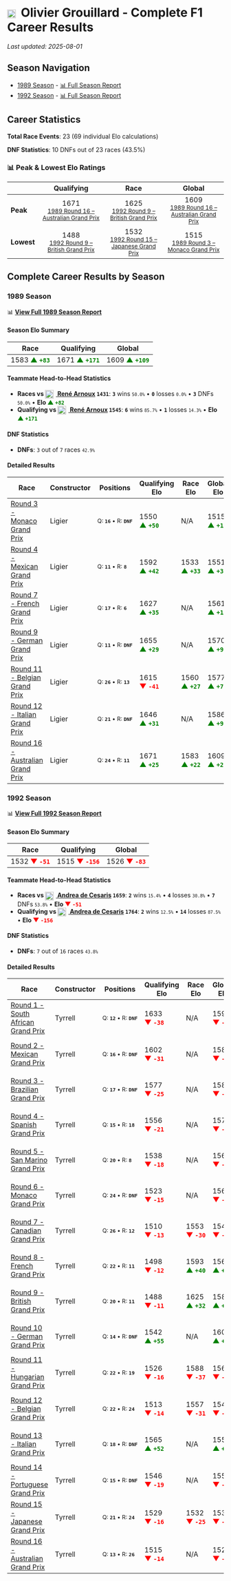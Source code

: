 # <img src="https://upload.wikimedia.org/wikipedia/commons/c/c3/Flag_of_France.svg" alt="France" width="20" height="auto" style="vertical-align: middle; margin-right: 5px;" onerror="this.outerHTML='🇫🇷'; this.style.marginRight='5px';"/> Olivier Grouillard - Complete F1 Career Results

*Last updated: 2025-08-01*

## Season Navigation

- [1989 Season](#1989-season) - [📊 Full Season Report](../seasons/1989-season-report)
- [1992 Season](#1992-season) - [📊 Full Season Report](../seasons/1992-season-report)

## Career Statistics

**Total Race Events**: 23 (69 individual Elo calculations)

**DNF Statistics**: 10 DNFs out of 23 races (43.5%)

### 📊 Peak & Lowest Elo Ratings

| &nbsp; | Qualifying | Race | Global |
|-------|------------|------|--------|
| **Peak** | <center> 1671 <br/><small> [1989 Round 16 – Australian Grand Prix](../seasons/1989-season-report#round-16-australian-grand-prix) </small></center> | <center> 1625 <br/><small> [1992 Round 9 – British Grand Prix](../seasons/1992-season-report#round-9-british-grand-prix) </small></center> | <center> 1609  <br/><small> [1989 Round 16 – Australian Grand Prix](../seasons/1989-season-report#round-16-australian-grand-prix) </small></center> |
| **Lowest** | <center> 1488 <br/><small> [1992 Round 9 – British Grand Prix](../seasons/1992-season-report#round-9-british-grand-prix) </small></center> | <center> 1532 <br/><small> [1992 Round 15 – Japanese Grand Prix](../seasons/1992-season-report#round-15-japanese-grand-prix) </small></center> | <center> 1515 <br/><small> [1989 Round 3 – Monaco Grand Prix](../seasons/1989-season-report#round-3-monaco-grand-prix) </small></center> |


## Complete Career Results by Season

### 1989 Season

📊 **[View Full 1989 Season Report](../seasons/1989-season-report)**

#### Season Elo Summary

| Race | Qualifying | Global |
|------|------------|--------|
| 1583 **<span style="color: green;">▲&nbsp;`+83`</span>** | 1671 **<span style="color: green;">▲&nbsp;`+171`</span>** | 1609 **<span style="color: green;">▲&nbsp;`+109`</span>** |

#### Teammate Head-to-Head Statistics

- **Races vs [<img src="https://upload.wikimedia.org/wikipedia/commons/c/c3/Flag_of_France.svg" alt="France" width="20" height="auto" style="vertical-align: middle; margin-right: 5px;" onerror="this.outerHTML='🇫🇷'; this.style.marginRight='5px';"/> René Arnoux](ren-arnoux) `1431`**: **`3`** wins <small>`50.0%`</small> • **`0`** losses <small>`0.0%`</small> • **`3`** DNFs <small>`50.0%`</small> • **Elo <span style="color: green;">▲&nbsp;`+82`</span>**
- **Qualifying vs [<img src="https://upload.wikimedia.org/wikipedia/commons/c/c3/Flag_of_France.svg" alt="France" width="20" height="auto" style="vertical-align: middle; margin-right: 5px;" onerror="this.outerHTML='🇫🇷'; this.style.marginRight='5px';"/> René Arnoux](ren-arnoux) `1545`**: **`6`** wins <small>`85.7%`</small> • **`1`** losses <small>`14.3%`</small> • **Elo <span style="color: green;">▲&nbsp;`+171`</span>**

#### DNF Statistics

- **DNFs**: `3` out of `7` races <small>`42.9%`</small>

#### Detailed Results

| Race | Constructor | Positions | Qualifying Elo | Race Elo | Global Elo | Teammate |
|------|-------------|-----------|----------------|----------|------------|----------|
| [Round 3 - Monaco Grand Prix](../seasons/1989-season-report#round-3-monaco-grand-prix) | Ligier | <small>Q:&nbsp;**`16`**&nbsp;•&nbsp;R:&nbsp;**`DNF`**</small> | 1550 **<span style="color: green;">▲&nbsp;`+50`</span>** | N/A | 1515 **<span style="color: green;">▲&nbsp;`+15`</span>** | [<img src="https://upload.wikimedia.org/wikipedia/commons/c/c3/Flag_of_France.svg" alt="France" width="20" height="auto" style="vertical-align: middle; margin-right: 5px;" onerror="this.outerHTML='🇫🇷'; this.style.marginRight='5px';"/> René Arnoux](ren-arnoux)<br/><small>Q:&nbsp;**`21`**&nbsp;•&nbsp;R:&nbsp;**`12`**</small> |
| [Round 4 - Mexican Grand Prix](../seasons/1989-season-report#round-4-mexican-grand-prix) | Ligier | <small>Q:&nbsp;**`11`**&nbsp;•&nbsp;R:&nbsp;**`8`**</small> | 1592 **<span style="color: green;">▲&nbsp;`+42`</span>** | 1533 **<span style="color: green;">▲&nbsp;`+33`</span>** | 1551 **<span style="color: green;">▲&nbsp;`+36`</span>** | [<img src="https://upload.wikimedia.org/wikipedia/commons/c/c3/Flag_of_France.svg" alt="France" width="20" height="auto" style="vertical-align: middle; margin-right: 5px;" onerror="this.outerHTML='🇫🇷'; this.style.marginRight='5px';"/> René Arnoux](ren-arnoux)<br/><small>Q:&nbsp;**`25`**&nbsp;•&nbsp;R:&nbsp;**`14`**</small> |
| [Round 7 - French Grand Prix](../seasons/1989-season-report#round-7-french-grand-prix) | Ligier | <small>Q:&nbsp;**`17`**&nbsp;•&nbsp;R:&nbsp;**`6`**</small> | 1627 **<span style="color: green;">▲&nbsp;`+35`</span>** | N/A | 1561 **<span style="color: green;">▲&nbsp;`+11`</span>** | [<img src="https://upload.wikimedia.org/wikipedia/commons/c/c3/Flag_of_France.svg" alt="France" width="20" height="auto" style="vertical-align: middle; margin-right: 5px;" onerror="this.outerHTML='🇫🇷'; this.style.marginRight='5px';"/> René Arnoux](ren-arnoux)<br/><small>Q:&nbsp;**`18`**&nbsp;•&nbsp;R:&nbsp;**`DNF`**</small> |
| [Round 9 - German Grand Prix](../seasons/1989-season-report#round-9-german-grand-prix) | Ligier | <small>Q:&nbsp;**`11`**&nbsp;•&nbsp;R:&nbsp;**`DNF`**</small> | 1655 **<span style="color: green;">▲&nbsp;`+29`</span>** | N/A | 1570 **<span style="color: green;">▲&nbsp;`+9`</span>** | [<img src="https://upload.wikimedia.org/wikipedia/commons/c/c3/Flag_of_France.svg" alt="France" width="20" height="auto" style="vertical-align: middle; margin-right: 5px;" onerror="this.outerHTML='🇫🇷'; this.style.marginRight='5px';"/> René Arnoux](ren-arnoux)<br/><small>Q:&nbsp;**`23`**&nbsp;•&nbsp;R:&nbsp;**`11`**</small> |
| [Round 11 - Belgian Grand Prix](../seasons/1989-season-report#round-11-belgian-grand-prix) | Ligier | <small>Q:&nbsp;**`26`**&nbsp;•&nbsp;R:&nbsp;**`13`**</small> | 1615 **<span style="color: red;">▼&nbsp;`-41`</span>** | 1560 **<span style="color: green;">▲&nbsp;`+27`</span>** | 1577 **<span style="color: green;">▲&nbsp;`+7`</span>** | [<img src="https://upload.wikimedia.org/wikipedia/commons/c/c3/Flag_of_France.svg" alt="France" width="20" height="auto" style="vertical-align: middle; margin-right: 5px;" onerror="this.outerHTML='🇫🇷'; this.style.marginRight='5px';"/> René Arnoux](ren-arnoux)<br/><small>Q:&nbsp;**`17`**&nbsp;•&nbsp;R:&nbsp;**`25`**</small> |
| [Round 12 - Italian Grand Prix](../seasons/1989-season-report#round-12-italian-grand-prix) | Ligier | <small>Q:&nbsp;**`21`**&nbsp;•&nbsp;R:&nbsp;**`DNF`**</small> | 1646 **<span style="color: green;">▲&nbsp;`+31`</span>** | N/A | 1586 **<span style="color: green;">▲&nbsp;`+9`</span>** | [<img src="https://upload.wikimedia.org/wikipedia/commons/c/c3/Flag_of_France.svg" alt="France" width="20" height="auto" style="vertical-align: middle; margin-right: 5px;" onerror="this.outerHTML='🇫🇷'; this.style.marginRight='5px';"/> René Arnoux](ren-arnoux)<br/><small>Q:&nbsp;**`23`**&nbsp;•&nbsp;R:&nbsp;**`9`**</small> |
| [Round 16 - Australian Grand Prix](../seasons/1989-season-report#round-16-australian-grand-prix) | Ligier | <small>Q:&nbsp;**`24`**&nbsp;•&nbsp;R:&nbsp;**`11`**</small> | 1671 **<span style="color: green;">▲&nbsp;`+25`</span>** | 1583 **<span style="color: green;">▲&nbsp;`+22`</span>** | 1609 **<span style="color: green;">▲&nbsp;`+23`</span>** | [<img src="https://upload.wikimedia.org/wikipedia/commons/c/c3/Flag_of_France.svg" alt="France" width="20" height="auto" style="vertical-align: middle; margin-right: 5px;" onerror="this.outerHTML='🇫🇷'; this.style.marginRight='5px';"/> René Arnoux](ren-arnoux)<br/><small>Q:&nbsp;**`26`**&nbsp;•&nbsp;R:&nbsp;**`24`**</small> |

### 1992 Season

📊 **[View Full 1992 Season Report](../seasons/1992-season-report)**

#### Season Elo Summary

| Race | Qualifying | Global |
|------|------------|--------|
| 1532 **<span style="color: red;">▼&nbsp;`-51`</span>** | 1515 **<span style="color: red;">▼&nbsp;`-156`</span>** | 1526 **<span style="color: red;">▼&nbsp;`-83`</span>** |

#### Teammate Head-to-Head Statistics

- **Races vs [<img src="https://upload.wikimedia.org/wikipedia/commons/0/03/Flag_of_Italy.svg" alt="Italy" width="20" height="auto" style="vertical-align: middle; margin-right: 5px;" onerror="this.outerHTML='🇮🇹'; this.style.marginRight='5px';"/> Andrea de Cesaris](andrea-de-cesaris) `1659`**: **`2`** wins <small>`15.4%`</small> • **`4`** losses <small>`30.8%`</small> • **`7`** DNFs <small>`53.8%`</small> • **Elo <span style="color: red;">▼&nbsp;`-51`</span>**
- **Qualifying vs [<img src="https://upload.wikimedia.org/wikipedia/commons/0/03/Flag_of_Italy.svg" alt="Italy" width="20" height="auto" style="vertical-align: middle; margin-right: 5px;" onerror="this.outerHTML='🇮🇹'; this.style.marginRight='5px';"/> Andrea de Cesaris](andrea-de-cesaris) `1764`**: **`2`** wins <small>`12.5%`</small> • **`14`** losses <small>`87.5%`</small> • **Elo <span style="color: red;">▼&nbsp;`-156`</span>**

#### DNF Statistics

- **DNFs**: `7` out of `16` races <small>`43.8%`</small>

#### Detailed Results

| Race | Constructor | Positions | Qualifying Elo | Race Elo | Global Elo | Teammate |
|------|-------------|-----------|----------------|----------|------------|----------|
| [Round 1 - South African Grand Prix](../seasons/1992-season-report#round-1-south-african-grand-prix) | Tyrrell | <small>Q:&nbsp;**`12`**&nbsp;•&nbsp;R:&nbsp;**`DNF`**</small> | 1633 **<span style="color: red;">▼&nbsp;`-38`</span>** | N/A | 1598 **<span style="color: red;">▼&nbsp;`-11`</span>** | [<img src="https://upload.wikimedia.org/wikipedia/commons/0/03/Flag_of_Italy.svg" alt="Italy" width="20" height="auto" style="vertical-align: middle; margin-right: 5px;" onerror="this.outerHTML='🇮🇹'; this.style.marginRight='5px';"/> Andrea de Cesaris](andrea-de-cesaris)<br/><small>Q:&nbsp;**`10`**&nbsp;•&nbsp;R:&nbsp;**`DNF`**</small> |
| [Round 2 - Mexican Grand Prix](../seasons/1992-season-report#round-2-mexican-grand-prix) | Tyrrell | <small>Q:&nbsp;**`16`**&nbsp;•&nbsp;R:&nbsp;**`DNF`**</small> | 1602 **<span style="color: red;">▼&nbsp;`-31`</span>** | N/A | 1588 **<span style="color: red;">▼&nbsp;`-9`</span>** | [<img src="https://upload.wikimedia.org/wikipedia/commons/0/03/Flag_of_Italy.svg" alt="Italy" width="20" height="auto" style="vertical-align: middle; margin-right: 5px;" onerror="this.outerHTML='🇮🇹'; this.style.marginRight='5px';"/> Andrea de Cesaris](andrea-de-cesaris)<br/><small>Q:&nbsp;**`11`**&nbsp;•&nbsp;R:&nbsp;**`5`**</small> |
| [Round 3 - Brazilian Grand Prix](../seasons/1992-season-report#round-3-brazilian-grand-prix) | Tyrrell | <small>Q:&nbsp;**`17`**&nbsp;•&nbsp;R:&nbsp;**`DNF`**</small> | 1577 **<span style="color: red;">▼&nbsp;`-25`</span>** | N/A | 1581 **<span style="color: red;">▼&nbsp;`-7`</span>** | [<img src="https://upload.wikimedia.org/wikipedia/commons/0/03/Flag_of_Italy.svg" alt="Italy" width="20" height="auto" style="vertical-align: middle; margin-right: 5px;" onerror="this.outerHTML='🇮🇹'; this.style.marginRight='5px';"/> Andrea de Cesaris](andrea-de-cesaris)<br/><small>Q:&nbsp;**`13`**&nbsp;•&nbsp;R:&nbsp;**`DNF`**</small> |
| [Round 4 - Spanish Grand Prix](../seasons/1992-season-report#round-4-spanish-grand-prix) | Tyrrell | <small>Q:&nbsp;**`15`**&nbsp;•&nbsp;R:&nbsp;**`18`**</small> | 1556 **<span style="color: red;">▼&nbsp;`-21`</span>** | N/A | 1575 **<span style="color: red;">▼&nbsp;`-6`</span>** | [<img src="https://upload.wikimedia.org/wikipedia/commons/0/03/Flag_of_Italy.svg" alt="Italy" width="20" height="auto" style="vertical-align: middle; margin-right: 5px;" onerror="this.outerHTML='🇮🇹'; this.style.marginRight='5px';"/> Andrea de Cesaris](andrea-de-cesaris)<br/><small>Q:&nbsp;**`11`**&nbsp;•&nbsp;R:&nbsp;**`DNF`**</small> |
| [Round 5 - San Marino Grand Prix](../seasons/1992-season-report#round-5-san-marino-grand-prix) | Tyrrell | <small>Q:&nbsp;**`20`**&nbsp;•&nbsp;R:&nbsp;**`8`**</small> | 1538 **<span style="color: red;">▼&nbsp;`-18`</span>** | N/A | 1569 **<span style="color: red;">▼&nbsp;`-5`</span>** | [<img src="https://upload.wikimedia.org/wikipedia/commons/0/03/Flag_of_Italy.svg" alt="Italy" width="20" height="auto" style="vertical-align: middle; margin-right: 5px;" onerror="this.outerHTML='🇮🇹'; this.style.marginRight='5px';"/> Andrea de Cesaris](andrea-de-cesaris)<br/><small>Q:&nbsp;**`14`**&nbsp;•&nbsp;R:&nbsp;**`DNF`**</small> |
| [Round 6 - Monaco Grand Prix](../seasons/1992-season-report#round-6-monaco-grand-prix) | Tyrrell | <small>Q:&nbsp;**`24`**&nbsp;•&nbsp;R:&nbsp;**`DNF`**</small> | 1523 **<span style="color: red;">▼&nbsp;`-15`</span>** | N/A | 1565 **<span style="color: red;">▼&nbsp;`-4`</span>** | [<img src="https://upload.wikimedia.org/wikipedia/commons/0/03/Flag_of_Italy.svg" alt="Italy" width="20" height="auto" style="vertical-align: middle; margin-right: 5px;" onerror="this.outerHTML='🇮🇹'; this.style.marginRight='5px';"/> Andrea de Cesaris](andrea-de-cesaris)<br/><small>Q:&nbsp;**`10`**&nbsp;•&nbsp;R:&nbsp;**`DNF`**</small> |
| [Round 7 - Canadian Grand Prix](../seasons/1992-season-report#round-7-canadian-grand-prix) | Tyrrell | <small>Q:&nbsp;**`26`**&nbsp;•&nbsp;R:&nbsp;**`12`**</small> | 1510 **<span style="color: red;">▼&nbsp;`-13`</span>** | 1553 **<span style="color: red;">▼&nbsp;`-30`</span>** | 1540 **<span style="color: red;">▼&nbsp;`-25`</span>** | [<img src="https://upload.wikimedia.org/wikipedia/commons/0/03/Flag_of_Italy.svg" alt="Italy" width="20" height="auto" style="vertical-align: middle; margin-right: 5px;" onerror="this.outerHTML='🇮🇹'; this.style.marginRight='5px';"/> Andrea de Cesaris](andrea-de-cesaris)<br/><small>Q:&nbsp;**`14`**&nbsp;•&nbsp;R:&nbsp;**`5`**</small> |
| [Round 8 - French Grand Prix](../seasons/1992-season-report#round-8-french-grand-prix) | Tyrrell | <small>Q:&nbsp;**`22`**&nbsp;•&nbsp;R:&nbsp;**`11`**</small> | 1498 **<span style="color: red;">▼&nbsp;`-12`</span>** | 1593 **<span style="color: green;">▲&nbsp;`+40`</span>** | 1564 **<span style="color: green;">▲&nbsp;`+24`</span>** | [<img src="https://upload.wikimedia.org/wikipedia/commons/0/03/Flag_of_Italy.svg" alt="Italy" width="20" height="auto" style="vertical-align: middle; margin-right: 5px;" onerror="this.outerHTML='🇮🇹'; this.style.marginRight='5px';"/> Andrea de Cesaris](andrea-de-cesaris)<br/><small>Q:&nbsp;**`19`**&nbsp;•&nbsp;R:&nbsp;**`13`**</small> |
| [Round 9 - British Grand Prix](../seasons/1992-season-report#round-9-british-grand-prix) | Tyrrell | <small>Q:&nbsp;**`20`**&nbsp;•&nbsp;R:&nbsp;**`11`**</small> | 1488 **<span style="color: red;">▼&nbsp;`-11`</span>** | 1625 **<span style="color: green;">▲&nbsp;`+32`</span>** | 1583 **<span style="color: green;">▲&nbsp;`+19`</span>** | [<img src="https://upload.wikimedia.org/wikipedia/commons/0/03/Flag_of_Italy.svg" alt="Italy" width="20" height="auto" style="vertical-align: middle; margin-right: 5px;" onerror="this.outerHTML='🇮🇹'; this.style.marginRight='5px';"/> Andrea de Cesaris](andrea-de-cesaris)<br/><small>Q:&nbsp;**`18`**&nbsp;•&nbsp;R:&nbsp;**`19`**</small> |
| [Round 10 - German Grand Prix](../seasons/1992-season-report#round-10-german-grand-prix) | Tyrrell | <small>Q:&nbsp;**`14`**&nbsp;•&nbsp;R:&nbsp;**`DNF`**</small> | 1542 **<span style="color: green;">▲&nbsp;`+55`</span>** | N/A | 1600 **<span style="color: green;">▲&nbsp;`+17`</span>** | [<img src="https://upload.wikimedia.org/wikipedia/commons/0/03/Flag_of_Italy.svg" alt="Italy" width="20" height="auto" style="vertical-align: middle; margin-right: 5px;" onerror="this.outerHTML='🇮🇹'; this.style.marginRight='5px';"/> Andrea de Cesaris](andrea-de-cesaris)<br/><small>Q:&nbsp;**`20`**&nbsp;•&nbsp;R:&nbsp;**`DNF`**</small> |
| [Round 11 - Hungarian Grand Prix](../seasons/1992-season-report#round-11-hungarian-grand-prix) | Tyrrell | <small>Q:&nbsp;**`22`**&nbsp;•&nbsp;R:&nbsp;**`19`**</small> | 1526 **<span style="color: red;">▼&nbsp;`-16`</span>** | 1588 **<span style="color: red;">▼&nbsp;`-37`</span>** | 1569 **<span style="color: red;">▼&nbsp;`-31`</span>** | [<img src="https://upload.wikimedia.org/wikipedia/commons/0/03/Flag_of_Italy.svg" alt="Italy" width="20" height="auto" style="vertical-align: middle; margin-right: 5px;" onerror="this.outerHTML='🇮🇹'; this.style.marginRight='5px';"/> Andrea de Cesaris](andrea-de-cesaris)<br/><small>Q:&nbsp;**`19`**&nbsp;•&nbsp;R:&nbsp;**`8`**</small> |
| [Round 12 - Belgian Grand Prix](../seasons/1992-season-report#round-12-belgian-grand-prix) | Tyrrell | <small>Q:&nbsp;**`22`**&nbsp;•&nbsp;R:&nbsp;**`24`**</small> | 1513 **<span style="color: red;">▼&nbsp;`-14`</span>** | 1557 **<span style="color: red;">▼&nbsp;`-31`</span>** | 1543 **<span style="color: red;">▼&nbsp;`-26`</span>** | [<img src="https://upload.wikimedia.org/wikipedia/commons/0/03/Flag_of_Italy.svg" alt="Italy" width="20" height="auto" style="vertical-align: middle; margin-right: 5px;" onerror="this.outerHTML='🇮🇹'; this.style.marginRight='5px';"/> Andrea de Cesaris](andrea-de-cesaris)<br/><small>Q:&nbsp;**`13`**&nbsp;•&nbsp;R:&nbsp;**`8`**</small> |
| [Round 13 - Italian Grand Prix](../seasons/1992-season-report#round-13-italian-grand-prix) | Tyrrell | <small>Q:&nbsp;**`18`**&nbsp;•&nbsp;R:&nbsp;**`DNF`**</small> | 1565 **<span style="color: green;">▲&nbsp;`+52`</span>** | N/A | 1559 **<span style="color: green;">▲&nbsp;`+16`</span>** | [<img src="https://upload.wikimedia.org/wikipedia/commons/0/03/Flag_of_Italy.svg" alt="Italy" width="20" height="auto" style="vertical-align: middle; margin-right: 5px;" onerror="this.outerHTML='🇮🇹'; this.style.marginRight='5px';"/> Andrea de Cesaris](andrea-de-cesaris)<br/><small>Q:&nbsp;**`21`**&nbsp;•&nbsp;R:&nbsp;**`6`**</small> |
| [Round 14 - Portuguese Grand Prix](../seasons/1992-season-report#round-14-portuguese-grand-prix) | Tyrrell | <small>Q:&nbsp;**`15`**&nbsp;•&nbsp;R:&nbsp;**`DNF`**</small> | 1546 **<span style="color: red;">▼&nbsp;`-19`</span>** | N/A | 1553 **<span style="color: red;">▼&nbsp;`-6`</span>** | [<img src="https://upload.wikimedia.org/wikipedia/commons/0/03/Flag_of_Italy.svg" alt="Italy" width="20" height="auto" style="vertical-align: middle; margin-right: 5px;" onerror="this.outerHTML='🇮🇹'; this.style.marginRight='5px';"/> Andrea de Cesaris](andrea-de-cesaris)<br/><small>Q:&nbsp;**`12`**&nbsp;•&nbsp;R:&nbsp;**`9`**</small> |
| [Round 15 - Japanese Grand Prix](../seasons/1992-season-report#round-15-japanese-grand-prix) | Tyrrell | <small>Q:&nbsp;**`21`**&nbsp;•&nbsp;R:&nbsp;**`24`**</small> | 1529 **<span style="color: red;">▼&nbsp;`-16`</span>** | 1532 **<span style="color: red;">▼&nbsp;`-25`</span>** | 1531 **<span style="color: red;">▼&nbsp;`-22`</span>** | [<img src="https://upload.wikimedia.org/wikipedia/commons/0/03/Flag_of_Italy.svg" alt="Italy" width="20" height="auto" style="vertical-align: middle; margin-right: 5px;" onerror="this.outerHTML='🇮🇹'; this.style.marginRight='5px';"/> Andrea de Cesaris](andrea-de-cesaris)<br/><small>Q:&nbsp;**`9`**&nbsp;•&nbsp;R:&nbsp;**`4`**</small> |
| [Round 16 - Australian Grand Prix](../seasons/1992-season-report#round-16-australian-grand-prix) | Tyrrell | <small>Q:&nbsp;**`13`**&nbsp;•&nbsp;R:&nbsp;**`26`**</small> | 1515 **<span style="color: red;">▼&nbsp;`-14`</span>** | N/A | 1526 **<span style="color: red;">▼&nbsp;`-4`</span>** | [<img src="https://upload.wikimedia.org/wikipedia/commons/0/03/Flag_of_Italy.svg" alt="Italy" width="20" height="auto" style="vertical-align: middle; margin-right: 5px;" onerror="this.outerHTML='🇮🇹'; this.style.marginRight='5px';"/> Andrea de Cesaris](andrea-de-cesaris)<br/><small>Q:&nbsp;**`7`**&nbsp;•&nbsp;R:&nbsp;**`DNF`**</small> |

